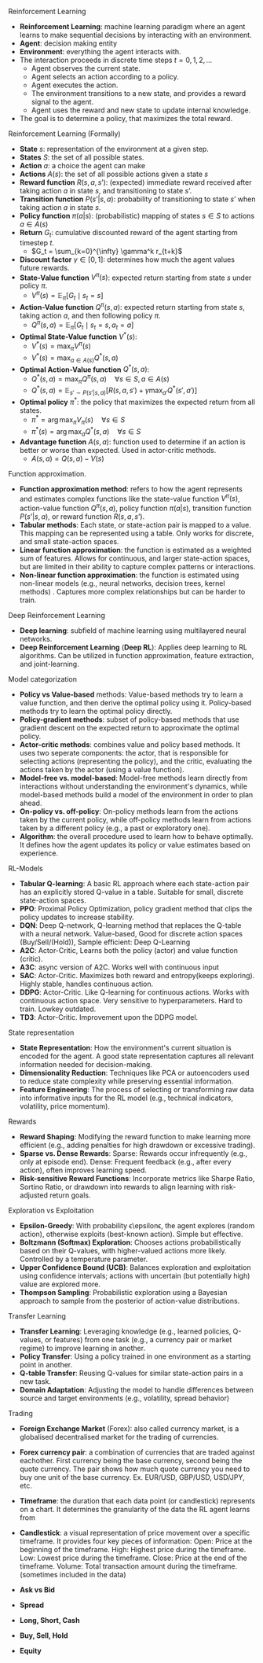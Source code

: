 Reinforcement Learning

- **Reinforcement Learning**: machine learning paradigm where an agent learns to make sequential decisions by interacting with an environment.
- **Agent**: decision making entity
- **Environment**: everything the agent interacts with.
- The interaction proceeds in discrete time steps $t = 0, 1, 2, \dots$
    - Agent observes the current state.
    - Agent selects an action according to a policy.
    - Agent executes the action.
    - The environment transitions to a new state, and provides a reward signal to the agent.
    - Agent uses the reward and new state to update internal knowledge.
- The goal is to determine a policy, that maximizes the total reward.

Reinforcement Learning (Formally)

- **State** $s$: representation of the environment at a given step.
- **States** $S$: the set of all possible states.
- **Action** $a$: a choice the agent can make
- **Actions** $A(s)$: the set of all possible actions given a state $s$
- **Reward function** $R(s,a,s’)$: (expected) immediate reward received after taking action $a$ in state $s$, and transitioning to state $s’$.
- **Transition function** $P(s’|s, a)$: probability of transitioning to state $s’$ when taking action $a$ in state $s$.
- **Policy function** $\pi(a|s)$: (probabilistic) mapping of states $s \in S$ to actions $a \in A(s)$
- **Return** $G_t$: cumulative discounted reward of the agent starting from timestep $t$.
    - $G_t = \sum_{k=0}^{\infty} \gamma^k r_{t+k}$
- **Discount factor** $\gamma \in [0, 1]$: determines how much the agent values future rewards.
- **State-Value function** $V^\pi(s)$: expected return starting from state $s$  under policy $\pi$.
    - $V^\pi(s) = \mathbb{E}_\pi \left[ G_t \mid s_t = s \right]$
- **Action-Value function** $Q^\pi(s, a)$: expected return starting from state $s$, taking action $a$, and then following policy $\pi$.
    - $Q^\pi(s, a) = \mathbb{E}_\pi \left[ G_t \mid s_t = s, a_t = a \right]$
- **Optimal State-Value function** $V^*(s)$:
    - $V^*(s)= \max_π​V^π(s)$
    - $V^*(s) = \max_{a\in A(s)}Q^*(s,a)$
- **Optimal Action-Value function** $Q^*(s,a)$:
    - $Q^*(s, a) = \max_\pi Q^\pi(s, a) \quad \forall s \in S, a \in A(s)$
    - $Q^*(s, a) = \mathbb{E}_{s' \sim P(s'|s,a)} \left[ R(s,a,s') + \gamma \max_{a'} Q^*(s',a') \right]$
- **Optimal policy** $\pi^*$: the policy that maximizes the expected return from all states.
    - $\pi^* = \arg \max_{\pi} V_\pi(s) \quad \forall s \in S$
    - $\pi^*(s) = \arg\max_{a} Q^*(s, a) \quad \forall s \in S$
- **Advantage function** $A(s,a)$: function used to determine if an action is better or worse than expected. Used in actor-critic methods. 
    - $A(s,a) = Q(s,a)-V(s)$

Function approximation.

- **Function approximation method**: refers to how the agent represents and estimates complex functions like the state-value function $V^\pi(s)$, action-value function $Q^\pi(s, a)$, policy function $\pi(a|s)$, transition function $P(s’|s, a)$, or reward function $R(s,a,s’)$.
- **Tabular methods**: Each state, or state-action pair is mapped to a value. This mapping can be represented using a table. Only works for discrete, and small state-action spaces.
- **Linear function approximation**: the function is estimated as a weighted sum of features. Allows for continuous, and larger state-action spaces, but are limited in their ability to capture complex patterns or interactions.
- **Non-linear function approximation**: the function is estimated using non-linear models (e.g., neural networks, decision trees, kernel methods) . Captures more complex relationships but can be harder to train.

Deep Reinforcement Learning

- **Deep learning**: subfield of machine learning using multilayered neural networks.
- **Deep Reinforcement Learning** (**Deep RL**): Applies deep learning to RL algorithms. Can be utilized in function approximation, feature extraction, and joint-learning.

Model categorization

- **Policy vs Value-based** methods: Value-based methods try to learn a value function, and then derive the optimal policy using it. Policy-based methods try to learn the optimal policy directly.
- **Policy-gradient methods**: subset of policy-based methods that use gradient descent on the expected return to approximate the optimal policy.
- **Actor-critic methods**: combines value and policy based methods. It uses two seperate components: the actor, that is responsible for selecting actions (representing the policy), and the critic, evaluating the actions taken by the actor (using a value function).
- **Model-free vs. model-based**: Model-free methods learn directly from interactions without understanding the environment's dynamics, while model-based methods build a model of the environment in order to plan ahead.
- **On-policy vs. off-policy**: On-policy methods learn from the actions taken by the current policy, while off-policy methods learn from actions taken by a different policy (e.g., a past or exploratory one).
- **Algorithm**: the overall procedure used to learn how to behave optimally. It defines how the agent updates its policy or value estimates based on experience.

RL-Models

- **Tabular Q-learning**: A basic RL approach where each state-action pair has an explicitly stored Q-value in a table. Suitable for small, discrete state-action spaces.
- **PPO**: Proximal Policy Optimization, policy gradient method that clips the policy updates to increase stability.
- **DQN**: Deep Q-network, Q-learning method that replaces the Q-table with a neural network. Value-based, Good for discrete action spaces (Buy/Sell/(Hold)), Sample efficient: Deep Q-Learning
- **A2C**: Actor-Critic, Learns both the policy (actor) and value function (critic).
- **A3C**: async version of A2C. Works well with continuous input
- **SAC**: Actor-Critic. Maximizes both reward and entropy(keeps exploring). Highly stable, handles continuous action.
- **DDPG**: Actor-Critic. Like Q-learning for continuous actions. Works with continuous action space. Very sensitive to hyperparameters. Hard to train. Lowkey outdated.
- **TD3**: Actor-Critic. Improvement upon the DDPG model.

State representation

- **State Representation**: How the environment's current situation is encoded for the agent. A good state representation captures all relevant information needed for decision-making.
- **Dimensionality Reduction**: Techniques like PCA or autoencoders used to reduce state complexity while preserving essential information.
- **Feature Engineering**: The process of selecting or transforming raw data into informative inputs for the RL model (e.g., technical indicators, volatility, price momentum).

Rewards 

- **Reward Shaping**: Modifying the reward function to make learning more efficient (e.g., adding penalties for high drawdown or excessive trading).
- **Sparse vs. Dense Rewards**: Sparse: Rewards occur infrequently (e.g., only at episode end). Dense: Frequent feedback (e.g., after every action), often improves learning speed.
- **Risk-sensitive Reward Functions**: Incorporate metrics like Sharpe Ratio, Sortino Ratio, or drawdown into rewards to align learning with risk-adjusted return goals.

Exploration vs Exploitation

- **Epsilon-Greedy**: With probability ϵ\epsilonϵ, the agent explores (random action), otherwise exploits (best-known action). Simple but effective.
- **Boltzmann (Softmax) Exploration**: Chooses actions probabilistically based on their Q-values, with higher-valued actions more likely. Controlled by a temperature parameter.
- **Upper Confidence Bound (UCB)**: Balances exploration and exploitation using confidence intervals; actions with uncertain (but potentially high) value are explored more.
- **Thompson Sampling**: Probabilistic exploration using a Bayesian approach to sample from the posterior of action-value distributions.

Transfer Learning

- **Transfer Learning**: Leveraging knowledge (e.g., learned policies, Q-values, or features) from one task (e.g., a currency pair or market regime) to improve learning in another.
- **Policy Transfer**: Using a policy trained in one environment as a starting point in another.
- **Q-table Transfer**: Reusing Q-values for similar state-action pairs in a new task.
- **Domain Adaptation**: Adjusting the model to handle differences between source and target environments (e.g., volatility, spread behavior)

Trading

- **Foreign Exchange Market** (Forex): also called currency market, is a globalised decentralised market for the trading of currencies.
- **Forex currency pair**: a combination of currencies that are traded against eachother. First currency being the base currency, second being the quote currency. The pair shows how much quote currency you need to buy one unit of the base currency. Ex. EUR/USD, GBP/USD, USD/JPY, etc.
- **Timeframe**: the duration that each data point (or candlestick) represents on a chart. It determines the granularity of the data the RL agent learns from
- **Candlestick**: a visual representation of price movement over a specific timeframe. It provides four key pieces of information: Open: Price at the beginning of the timeframe. High: Highest price during the timeframe. Low: Lowest price during the timeframe. Close: Price at the end of the timeframe. Volume: Total transaction amount during the timeframe. (sometimes included in the data)

- **Ask vs Bid**
- **Spread**
- **Long, Short, Cash**
- **Buy, Sell, Hold**
- **Equity**
